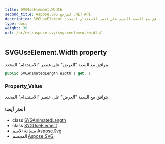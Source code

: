 ```yaml
---
title: SVGUseElement.Width
second_title: Aspose.SVG لمرجع .NET API
description: SVGUseElement ملكية. يتوافق مع السمة العرض على عنصر الاستخدام المحدد .
type: docs
weight: 30
url: /ar/net/aspose.svg/svguseelement/width/
---
```

## SVGUseElement.Width property

يتوافق مع السمة "العرض" على عنصر "الاستخدام" المحدد .

```csharp
public SVGAnimatedLength Width { get; }
```

### Property_Value

يتوافق مع السمة "العرض" على عنصر "الاستخدام" المحدد .

### أنظر أيضا

* class [SVGAnimatedLength](../../../aspose.svg.datatypes/svganimatedlength/)
* class [SVGUseElement](../)
* مساحة الاسم [Aspose.Svg](../../svguseelement/)
* المجسم [Aspose.SVG](../../../)



